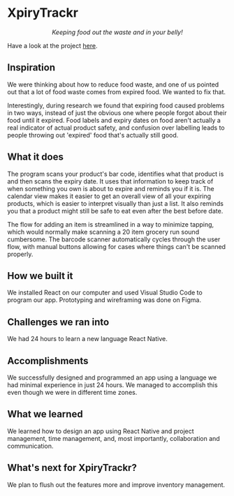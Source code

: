 # XpiryTrackr
<p align="center">
  <i>Keeping food out the waste and in your belly!</i>
</p>

Have a look at the project [here](https://devpost.com/software/xpirytrackr).

## Inspiration
We were thinking about how to reduce food waste, and one of us pointed out that a lot of food waste comes from expired food. We wanted to fix that. 

Interestingly, during research we found that expiring food caused problems in two ways, instead of just the obvious one where people forgot about their food until it expired. Food labels and expiry dates on food aren't actually a real indicator of actual product safety, and confusion over labelling leads to people throwing out 'expired' food that's actually still good. 

## What it does
The program scans your product's bar code, identifies what that product is and then scans the expiry date. It uses that information to keep track of when something you own is about to expire and reminds you if it is. The calendar view makes it easier to get an overall view of all your expiring products, which is easier to interpret visually than just a list. It also reminds you that a product might still be safe to eat even after the best before date.

The flow for adding an item is streamlined in a way to minimize tapping, which would normally make scanning a 20 item grocery run sound cumbersome. The barcode scanner automatically cycles through the user flow, with manual buttons allowing for cases where things can't be scanned properly. 

## How we built it
We installed React on our computer and used Visual Studio Code to program our app. Prototyping and wireframing was done on Figma.

## Challenges we ran into
We had 24 hours to learn a new language React Native.

## Accomplishments
We successfully designed and programmed an app using a language we had minimal experience in just 24 hours. We managed to accomplish this even though we were in different time zones.

## What we learned
We learned how to design an app using React Native and project management, time management, and, most importantly, collaboration and communication.

## What's next for XpiryTrackr?
We plan to flush out the features more and improve inventory management.
